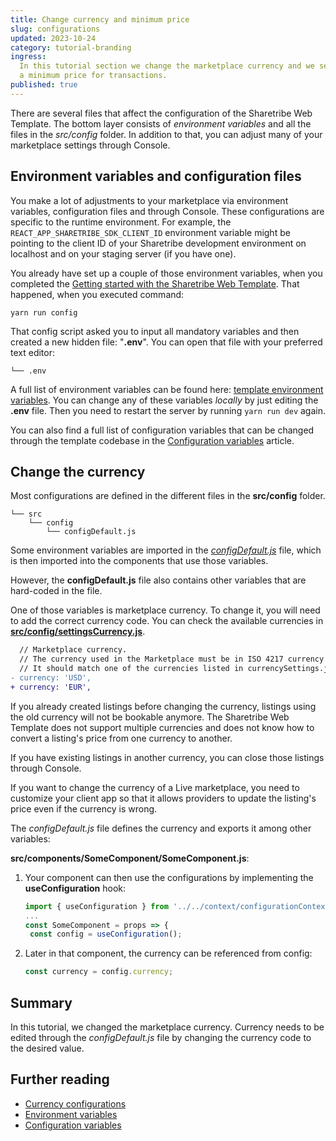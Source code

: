 ```yaml
---
title: Change currency and minimum price
slug: configurations
updated: 2023-10-24
category: tutorial-branding
ingress:
  In this tutorial section we change the marketplace currency and we set
  a minimum price for transactions.
published: true
---
```


There are several files that affect the configuration of the Sharetribe
Web Template. The bottom layer consists of _environment variables_ and
all the files in the _src/config_ folder. In addition to that, you can
adjust many of your marketplace settings through Console.

## Environment variables and configuration files

You make a lot of adjustments to your marketplace via environment
variables, configuration files and through Console. These configurations
are specific to the runtime environment. For example, the
`REACT_APP_SHARETRIBE_SDK_CLIENT_ID` environment variable might be
pointing to the client ID of your Sharetribe development environment on
localhost and on your staging server (if you have one).

You already have set up a couple of those environment variables, when
you completed the
[Getting started with the Sharetribe Web Template](/introduction/getting-started-with-web-template/).
That happened, when you executed command:

```shell
yarn run config
```

That config script asked you to input all mandatory variables and then
created a new hidden file: "**.env**". You can open that file with your
preferred text editor:

```shell
└── .env
```

A full list of environment variables can be found here:
[template environment variables](/template/template-env/). You can
change any of these variables _locally_ by just editing the **.env**
file. Then you need to restart the server by running `yarn run dev`
again.

You can also find a full list of configuration variables that can be
changed through the template codebase in the
[Configuration variables](/template/configuration/) article.

## Change the currency

Most configurations are defined in the different files in the
**src/config** folder.

```shell
└── src
    └── config
        └── configDefault.js
```

Some environment variables are imported in the
[_configDefault.js_](https://github.com/sharetribe/web-template/blob/main/src/config/configDefault.js)
file, which is then imported into the components that use those
variables.

However, the **configDefault.js** file also contains other variables
that are hard-coded in the file.

One of those variables is marketplace currency. To change it, you will
need to add the correct currency code. You can check the available
currencies in
[**src/config/settingsCurrency.js**](https://github.com/sharetribe/web-template/blob/main/src/config/settingsCurrency.js).

```diff
  // Marketplace currency.
  // The currency used in the Marketplace must be in ISO 4217 currency code. For example USD, EUR, CAD, AUD, etc. The default value is USD.
  // It should match one of the currencies listed in currencySettings.js
- currency: 'USD',
+ currency: 'EUR',
```

If you already created listings before changing the currency, listings
using the old currency will not be bookable anymore. The Sharetribe Web
Template does not support multiple currencies and does not know how to
convert a listing's price from one currency to another.

If you have existing listings in another currency, you can close those
listings through Console.

<info>

If you want to change the currency of a Live marketplace, you need to
customize your client app so that it allows providers to update the
listing's price even if the currency is wrong.

</info>

<extrainfo title="Extra: how to import currency in a component file?">

The _configDefault.js_ file defines the currency and exports it among
other variables:

**src/components/SomeComponent/SomeComponent.js**:

1. Your component can then use the configurations by implementing the
   **useConfiguration** hook:

   ```js
   import { useConfiguration } from '../../context/configurationContext';
   ...
   const SomeComponent = props => {
    const config = useConfiguration();
   ```

2. Later in that component, the currency can be referenced from config:
   ```js
   const currency = config.currency;
   ```

</extrainfo>

## Summary

In this tutorial, we changed the marketplace currency. Currency needs to
be edited through the _configDefault.js_ file by changing the currency
code to the desired value.

## Further reading

- [Currency configurations](/template/how-to-set-up-currency-in-template/)
- [Environment variables](/template/template-env/)
- [Configuration variables](/template/configuration/)
